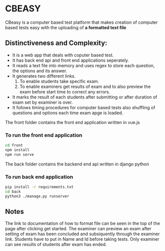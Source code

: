 # CBEASY

CBeasy is a computer based test platform that makes creation of computer based tests easy with the uploading of **a formatted text file**

## Distinctiveness and Complexity:
- It is a web app that deals with coputer based test.
- It has back end api and front end applications seperately.
- It reads a text file into memory and uses regex to store each question, the options and its answer.
- It generates two different links.
  1. To enable students take specific exam.
  2. To enable examiners get results of exam and to also preview the exam before start time to correct any errors.
- It marks the result of each students after submitting or after duration of exam set by examiner is over.
- It follows timing procedures for computer based tests also shuffling of questions and options each time exam apge is loaded.




The front folder contains the front end application written in vue.js
### To run the front end application 
```bash
cd front
npm install
npm run serve
```



The back folder contains the backend end api written in django python
### To run back end application
```bash
pip install -r requirements.txt
cd back
python3 ./manage.py runserver
```

## Notes
The link to documentation of how to format file can be seen in the top of the page after clicking get started.
The examiner can preview an exam after setting of exam has been concluded and subsiquently through the examiner link.
Students have to put in Name and Id before taking tests.
Only examiner can see results of students after exam has ended.
